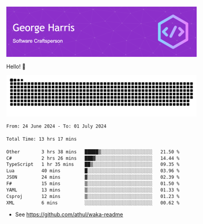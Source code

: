 ![img](./assets/github-header.png)

Hello! :wave:

<div align="center">
  <img  src="https://github.com/1999AZZAR/1999AZZAR/blob/readme/resources/img/grid-snake.svg" alt="snake" />
</div>

<!--START_SECTION:waka-->

```txt
From: 24 June 2024 - To: 01 July 2024

Total Time: 13 hrs 17 mins

Other        3 hrs 38 mins   █████▒░░░░░░░░░░░░░░░░░░░   21.50 %
C#           2 hrs 26 mins   ███▓░░░░░░░░░░░░░░░░░░░░░   14.44 %
TypeScript   1 hr 35 mins    ██▒░░░░░░░░░░░░░░░░░░░░░░   09.35 %
Lua          40 mins         █░░░░░░░░░░░░░░░░░░░░░░░░   03.96 %
JSON         24 mins         ▓░░░░░░░░░░░░░░░░░░░░░░░░   02.39 %
F#           15 mins         ▒░░░░░░░░░░░░░░░░░░░░░░░░   01.50 %
YAML         13 mins         ▒░░░░░░░░░░░░░░░░░░░░░░░░   01.33 %
Csproj       12 mins         ▒░░░░░░░░░░░░░░░░░░░░░░░░   01.23 %
XML          6 mins          ░░░░░░░░░░░░░░░░░░░░░░░░░   00.62 %
```

<!--END_SECTION:waka-->

- See <https://github.com/athul/waka-readme>
